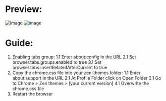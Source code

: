 # Preview:
![image](https://github.com/user-attachments/assets/34fee9f7-4d83-41eb-8b98-591e1a02ea8a)
![image](https://github.com/user-attachments/assets/7fc89b5d-7986-4ea2-876a-882042819728)

# Guide:
1. Enabling tabs group:
   1.1 Enter about:config in the URL
   2.1 Set browser.tabs.groups.enabled to true
   3.1 Set browser.tabs.insertRelatedAfterCurrent to true
2. Copy the chrome.css file into your zen-themes folder:
   1.1 Enter about:support in the URL
   2.1 At Profile Folder click on Open Folder
   3.1 Go to Chrome > Zen themes > [your current version]
   4.1 Overwrite the chrome.css file
3. Restart the browser
